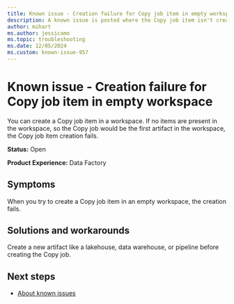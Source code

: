 ```yaml
---
title: Known issue - Creation failure for Copy job item in empty workspace
description: A known issue is posted where the Copy job item isn't created in an empty workspace.
author: mihart
ms.author: jessicamo
ms.topic: troubleshooting  
ms.date: 12/05/2024
ms.custom: known-issue-957
---
```


# Known issue - Creation failure for Copy job item in empty workspace

You can create a Copy job item in a workspace. If no items are present in the workspace, so the Copy job would be the first artifact in the workspace, the Copy job item creation fails.

**Status:** Open

**Product Experience:** Data Factory

## Symptoms

When you try to create a Copy job item in an empty workspace, the creation fails.

## Solutions and workarounds

Create a new artifact like a lakehouse, data warehouse, or pipeline before creating the Copy job.

## Next steps

- [About known issues](https://support.fabric.microsoft.com/known-issues)
